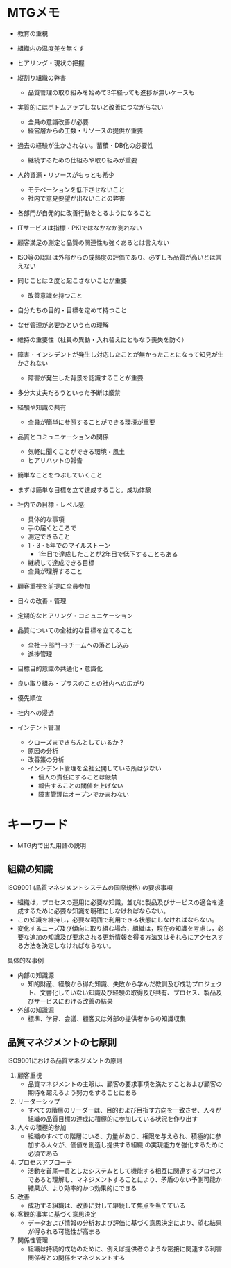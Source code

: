 # MTGメモ
* 教育の重視
* 組織内の温度差を無くす
* ヒアリング・現状の把握

* 縦割り組織の弊害
  * 品質管理の取り組みを始めて3年経っても進捗が無いケースも

* 実質的にはボトムアップしないと改善につながらない
  * 全員の意識改善が必要
  * 経営層からの工数・リソースの提供が重要

* 過去の経験が生かされない。蓄積・DB化の必要性
  * 継続するための仕組みや取り組みが重要

* 人的資源・リソースがもっとも希少
  * モチベーションを低下させないこと
  * 社内で意見要望が出ないことの弊害

* 各部門が自発的に改善行動をとるようになること
* ITサービスは指標・PKIではなかなか測れない
* 顧客満足の測定と品質の関連性も強くあるとは言えない
* ISO等の認証は外部からの成熟度の評価であり、必ずしも品質が高いとは言えない

* 同じことは２度と起こさないことが重要
  * 改善意識を持つこと
* 自分たちの目的・目標を定めて持つこと
* なぜ管理が必要かという点の理解
* 維持の重要性（社員の異動・入れ替えにともなう喪失を防ぐ）
* 障害・インシデントが発生し対応したことが無かったことになって知見が生かされない
  * 障害が発生した背景を認識することが重要
 * 多分大丈夫だろうといった予断は厳禁

* 経験や知識の共有
  * 全員が簡単に参照することができる環境が重要

* 品質とコミュニケーションの関係
  * 気軽に聞くことができる環境・風土
  * ヒアリハットの報告

*  簡単なことをつぶしていくこと
  * まずは簡単な目標を立て達成すること。成功体験
* 社内での目標・レベル感
  * 具体的な事項
  * 手の届くところで
  * 測定できること
  * 1・3・5年でのマイルストーン
    * 1年目で達成したことが2年目で低下することもある
  * 継続して達成できる目標
  * 全員が理解すること

* 顧客重視を前提に全員参加

* 日々の改善・管理
* 定期的なヒアリング・コミュニケーション

* 品質についての全社的な目標を立てること
  * 全社-->部門-->チームへの落とし込み
  * 進捗管理

* 目標目的意識の共通化・意識化
* 良い取り組み・プラスのことの社内への広がり

* 優先順位
* 社内への浸透

* インデント管理
  * クローズまできちんとしているか？
  * 原因の分析
  * 改善策の分析
  * インシデント管理を全社公開している所は少ない
    * 個人の責任にすることは厳禁
    * 報告することの閾値を上げない
    * 障害管理はオープンでかまわない

# キーワード
* MTG内で出た用語の説明

## 組織の知識
ISO9001 (品質マネジメントシステムの国際規格) の要求事項
* 組織は，プロセスの運用に必要な知識，並びに製品及びサービスの適合を達成するために必要な知識を明確にしなければならない。
* この知識を維持し，必要な範囲で利用できる状態にしなければならない。
* 変化するニーズ及び傾向に取り組む場合，組織は，現在の知識を考慮し，必要な追加の知識及び要求される更新情報を得る方法又はそれらにアクセスする方法を決定しなければならない。

具体的な事例
* 内部の知識源
  * 知的財産、経験から得た知識、失敗から学んだ教訓及び成功プロジェクト、文書化していない知識及び経験の取得及び共有、プロセス、製品及びサービスにおける改善の結果
* 外部の知識源
  * 標準、学界、会議、顧客又は外部の提供者からの知識収集

## 品質マネジメントの七原則
ISO9001における品質マネジメントの原則

1. 顧客重視
   * 品質マネジメントの主眼は、顧客の要求事項を満たすことおよび顧客の期待を超えるよう努力をすることにある
1. リーダーシップ
   * すべての階層のリーダーは、目的および目指す方向を一致させ、人々が組織の品質目標の達成に積極的に参加している状況を作り出す
1. 人々の積極的参加
   * 組織のすべての階層にいる、力量があり、権限を与えられ、積極的に参加する人々が、価値を創造し提供する組織
の実現能力を強化するために必須である
1. プロセスアプローチ
   * 活動を首尾一貫としたシステムとして機能する相互に関連するプロセスであると理解し、マネジメントすることにより、矛盾のない予測可能か結果が、より効率的かつ効果的にできる
1. 改善
   * 成功する組織は、改善に対して継続して焦点を当てている
1. 客観的事実に基づく意思決定
   * データおよび情報の分析および評価に基づく意思決定により、望む結果が得られる可能性が高まる
1. 関係性管理
   * 組織は持続的成功のために、例えば提供者のような密接に関連する利害関係者との関係をマネジメントする